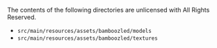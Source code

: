 The contents of the following directories are unlicensed with All Rights Reserved.

 - `src/main/resources/assets/bamboozled/models`
 - `src/main/resources/assets/bamboozled/textures`
 